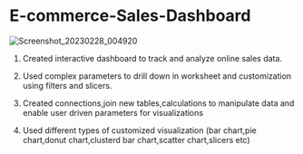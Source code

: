 # E-commerce-Sales-Dashboard

![Screenshot_20230228_004920](https://user-images.githubusercontent.com/86132605/221964828-e4104b9f-b091-4f8a-baf1-98587e1fcabf.png)

1) Created interactive dashboard to track and analyze online sales data.

2) Used complex parameters to drill down in worksheet and customization using filters and slicers.

3) Created connections,join new tables,calculations to manipulate data and enable user driven parameters for visualizations

4) Used different types of customized visualization (bar chart,pie chart,donut chart,clusterd bar chart,scatter chart,slicers etc)
